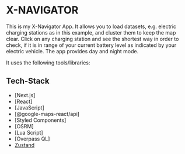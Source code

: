 # X-NAVIGATOR

This is my X-Navigator App. It allows you to load datasets, e.g. electric charging stations as in this example, and cluster them to keep the map clear. Click on any charging station and see the shortest way in order to check, if it is in range of your current battery level as indicated by your electric vehicle. The app provides day and night mode.


It uses the following tools/libraries:

## Tech-Stack

-   [Next.js]
-   [React]
-   [JavaScript]
-   [@google-maps-react/api]
-   [Styled Components]
-   [OSRM]
-   [Lua Script]
-   [Overpass QL]
-   [Zustand](https://zustand-demo.pmnd.rs/)

